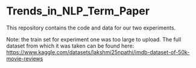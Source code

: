 # Trends_in_NLP_Term_Paper
This repository contains the code and data for our two experiments. 

Note: the train set for experiment one was too large to upload. The full dataset from which it was taken can be found here: https://www.kaggle.com/datasets/lakshmi25npathi/imdb-dataset-of-50k-movie-reviews
